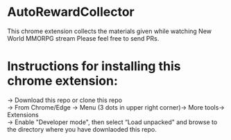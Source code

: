 # AutoRewardCollector

This chrome extension collects the materials given while watching New World MMORPG stream
Please feel free to send PRs.

# Instructions for installing this chrome extension:

-> Download this repo or clone this repo<br />
-> From Chrome/Edge -> Menu (3 dots in upper right corner)-> More tools-> Extensions<br />
-> Enable "Developer mode", then select “Load unpacked" and browse to the directory where you have downlaoded this repo.<br />